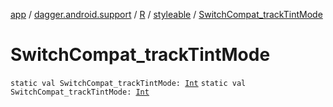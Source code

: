 [app](../../../index.md) / [dagger.android.support](../../index.md) / [R](../index.md) / [styleable](index.md) / [SwitchCompat_trackTintMode](./-switch-compat_track-tint-mode.md)

# SwitchCompat_trackTintMode

`static val SwitchCompat_trackTintMode: `[`Int`](https://kotlinlang.org/api/latest/jvm/stdlib/kotlin/-int/index.html)
`static val SwitchCompat_trackTintMode: `[`Int`](https://kotlinlang.org/api/latest/jvm/stdlib/kotlin/-int/index.html)